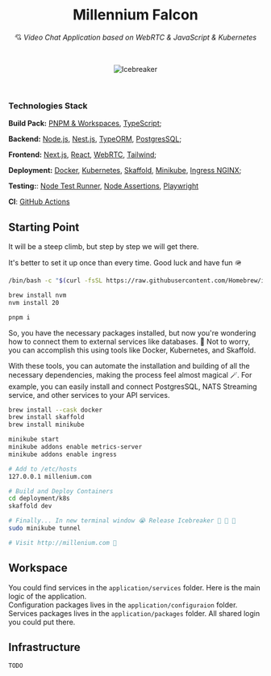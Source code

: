 <h1 align="center">Millennium Falcon</h1>
<p align="center">
    💘 <i>Video Chat Application based on WebRTC & JavaScript & Kubernetes</i>
</p>
<br />
<p align="center">
    <img src="https://cdn.dribbble.com/users/1107691/screenshots/4523506/media/7f356b2c7d30aabd0037fede0ef3ba3a.gif" alt="Icebreaker">
</p>

<br />

### Technologies Stack
**Build Pack:** [PNPM & Workspaces](https://pnpm.io/workspaces), [TypeScript](https://www.typescriptlang.org/docs/);

**Backend:** [Node.js](https://nodejs.dev/en/), [Nest.js](https://nestjs.com), [TypeORM](https://typeorm.io), [PostgresSQL](https://www.postgresql.org);

**Frontend:** [Next.js](https://nextjs.org), [React](https://react.dev), [WebRTC](https://developer.mozilla.org/en-US/docs/Web/API/WebRTC_API), [Tailwind](https://tailwindcss.com/docs/installation);

**Deployment:** [Docker](https://www.docker.com), [Kubernetes](https://kubernetes.io), [Skaffold](https://skaffold.dev), [Minikube](https://minikube.sigs.k8s.io/docs/start/), [Ingress NGINX](https://kubernetes.github.io/ingress-nginx/);

**Testing:**: [Node Test Runner](https://nodejs.org/api/test.html), [Node Assertions](https://nodejs.org/api/assert.html), [Playwright](https://playwright.dev/docs/intro)

**CI**: [GitHub Actions](https://docs.github.com/en/actions)


## Starting Point
It will be a steep climb, but step by step we will get there.

It's better to set it up once than every time. Good luck and have fun 🪖

```bash
/bin/bash -c "$(curl -fsSL https://raw.githubusercontent.com/Homebrew/install/HEAD/install.sh)"

brew install nvm
nvm install 20

pnpm i
```

So, you have the necessary packages installed, but now you're wondering how to connect them to external services like databases. 🤔
Not to worry, you can accomplish this using tools like Docker, Kubernetes, and Skaffold.

With these tools, you can automate the installation and building of all the necessary dependencies, making the process feel almost magical 🪄.
For example, you can easily install and connect PostgresSQL, NATS Streaming service, and other services to your API services.

```bash
brew install --cask docker
brew install skaffold
brew install minikube

minikube start
minikube addons enable metrics-server
minikube addons enable ingress

# Add to /etc/hosts
127.0.0.1 millenium.com

# Build and Deploy Containers
cd deployment/k8s
skaffold dev

# Finally... In new terminal window 😭 Release Icebreaker 🎉 🎉 🎉
sudo minikube tunnel

# Visit http://millenium.com 🚀
```

## Workspace
You could find services in the `application/services` folder. Here is the main logic of the application. <br />
Configuration packages lives in the `application/configuraion` folder. <br />
Services packages lives in the `application/packages` folder. All shared login you could put there.

## Infrastructure
```
TODO
```